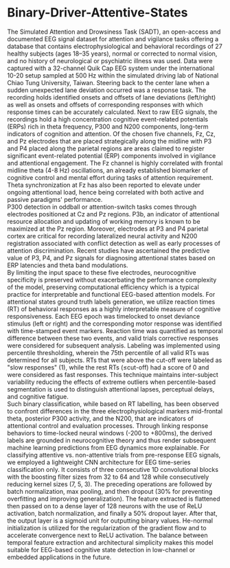 # Binary-Driver-Attentive-States

The Simulated Attention and Drowsiness Task (SADT), an open-access and documented EEG signal dataset for attention and vigilance tasks offering a database that contains electrophysiological and behavioral recordings of 27 healthy subjects (ages 18–35 years), normal or corrected to normal vision, and no history of neurological or psychiatric illness was used. Data were captured with a 32-channel Quik Cap EEG system under the international 10-20 setup sampled at 500 Hz within the simulated driving lab of National Chiao Tung University, Taiwan. Steering back to the center lane when a sudden unexpected lane deviation occurred was a response task. The recording holds identified onsets and offsets of lane deviations (left/right) as well as onsets and offsets of corresponding responses with which response times can be accurately calculated. Next to raw EEG signals, the recordings hold a high concentration cognitive event-related potentials (ERPs) rich in theta frequency, P300 and N200 components, long-term indicators of cognition and attention. 
Of the chosen five channels, Fz, Cz, and Pz electrodes that are placed strategically along the midline with P3 and P4 placed along the parietal regions are areas claimed to register significant event-related potential (ERP) components involved in vigilance and attentional engagement. The Fz channel is highly correlated with frontal midline theta (4-8 Hz) oscillations, an already established biomarker of cognitive control and mental effort during tasks of attention requirement. Theta synchronization at Fz has also been reported to elevate under ongoing attentional load, hence being correlated with both active and passive paradigms' performance.  
P300 detection in oddball or attention-switch tasks comes through electrodes positioned at Cz and Pz regions. P3b, an indicator of attentional resource allocation and updating of working memory is known to be maximized at the Pz region. Moreover, electrodes at P3 and P4 parietal cortex are critical for recording lateralized neural activity and N200 registration associated with conflict detection as well as early processes of attention discrimination. Recent studies have ascertained the predictive value of P3, P4, and Pz signals for diagnosing attentional states based on ERP latencies and theta band modulations.  
By limiting the input space to these five electrodes, neurocognitive specificity is preserved without exacerbating the performance complexity of the model, preserving computational efficiency which is a typical practice for interpretable and functional EEG-based attention models. For attentional states ground truth labels generation, we utilize reaction times (RT) of behavioral responses as a highly interpretable measure of cognitive responsiveness. Each EEG epoch was timelocked to onset deviance stimulus (left or right) and the corresponding motor response was identified with time-stamped event markers. Reaction time was quantified as temporal difference between these two events, and valid trials corrective responses were considered for subsequent analysis. 
Labeling was implemented using percentile thresholding, wherein the 75th percentile of all valid RTs was determined for all subjects. RTs that were above the cut-off were labeled as "slow responses" (1), while the rest RTs (≤cut-off) had a score of 0 and were considered as fast responses. This technique maintains inter-subject variability reducing the effects of extreme outliers when percentile-based segmentation is used to distinguish attentional lapses, perceptual delays, and cognitive fatigue.  
Such binary classification, while based on RT labelling, has been observed to confront differences in the three electrophysiological markers mid-frontal theta, posterior P300 activity, and the N200, that are indicators of attentional control and evaluation processes. Through linking response behaviors to time-locked neural windows (-200 to +800ms), the derived labels are grounded in neurocognitive theory and thus render subsequent machine learning predictions from EEG dynamics more explainable. 
For classifying attentive vs. non-attentive trials from pre-response EEG signals, we employed a lightweight CNN architecture for EEG time-series classification only. It consists of three consecutive 1D convolutional blocks with the boosting filter sizes from 32 to 64 and 128 while consecutively reducing kernel sizes (7, 5, 3). The preceding operations are followed by batch normalization, max pooling, and then dropout (30% for preventing overfitting and improving generalization). The feature extracted is flattened then passed on to a dense layer of 128 neurons with the use of ReLU activation, batch normalization, and finally a 50% dropout layer. After that, the output layer is a sigmoid unit for outputting binary values. He-normal initialization is utilized for the regularization of the gradient flow and to accelerate convergence next to ReLU activation. The balance between temporal feature extraction and architectural simplicity makes this model suitable for EEG-based cognitive state detection in low-channel or embedded applications in the future.  
